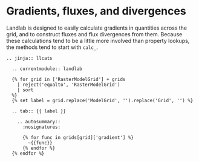 # Gradients, fluxes, and divergences

Landlab is designed to easily calculate gradients in quantities across the
grid, and to construct fluxes and flux divergences from them. Because these
calculations tend to be a little more involved than property lookups, the
methods tend to start with `calc_`.

```{eval-rst}
.. jinja:: llcats

  .. currentmodule:: landlab

  {% for grid in ['RasterModelGrid'] + grids
    | reject('equalto', 'RasterModelGrid')
    | sort
  %}
  {% set label = grid.replace('ModelGrid', '').replace('Grid', '') %}

  .. tab:: {{ label }}

    .. autosummary::
      :nosignatures:

      {% for func in grids[grid]['gradient'] %}
        ~{{func}}
      {% endfor %}
  {% endfor %}
```
